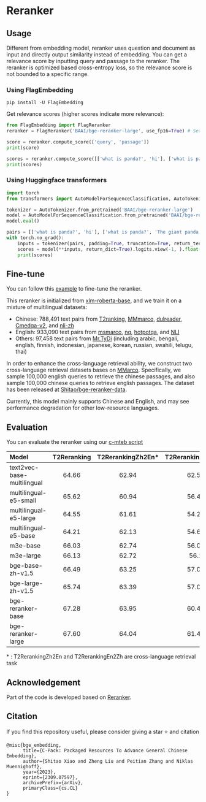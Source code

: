 # Reranker

## Usage 

Different from embedding model, reranker uses question and document as input and directly output similarity instead of embedding. 
You can get a relevance score by inputting query and passage to the reranker. 
The reranker is optimized based cross-entropy loss, so the relevance score is not bounded to a specific range.


### Using FlagEmbedding
```
pip install -U FlagEmbedding
```

Get relevance scores (higher scores indicate more relevance):
```python
from FlagEmbedding import FlagReranker
reranker = FlagReranker('BAAI/bge-reranker-large', use_fp16=True) # Setting use_fp16 to True speeds up computation with a slight performance degradation

score = reranker.compute_score(['query', 'passage'])
print(score)

scores = reranker.compute_score([['what is panda?', 'hi'], ['what is panda?', 'The giant panda (Ailuropoda melanoleuca), sometimes called a panda bear or simply panda, is a bear species endemic to China.']])
print(scores)
```


### Using Huggingface transformers

```python
import torch
from transformers import AutoModelForSequenceClassification, AutoTokenizer

tokenizer = AutoTokenizer.from_pretrained('BAAI/bge-reranker-large')
model = AutoModelForSequenceClassification.from_pretrained('BAAI/bge-reranker-large')
model.eval()

pairs = [['what is panda?', 'hi'], ['what is panda?', 'The giant panda (Ailuropoda melanoleuca), sometimes called a panda bear or simply panda, is a bear species endemic to China.']]
with torch.no_grad():
    inputs = tokenizer(pairs, padding=True, truncation=True, return_tensors='pt', max_length=512)
    scores = model(**inputs, return_dict=True).logits.view(-1, ).float()
    print(scores)
```


## Fine-tune

You can follow this [example](https://github.com/hanhainebula/FlagEmbedding/tree/new-flagembedding-v1/examples/finetune/reranker) to fine-tune the reranker.

This reranker is initialized from [xlm-roberta-base](https://huggingface.co/xlm-roberta-base), and we train it on a mixture of multilingual datasets:
- Chinese: 788,491 text pairs from [T2ranking](https://huggingface.co/datasets/THUIR/T2Ranking), [MMmarco](https://github.com/unicamp-dl/mMARCO), [dulreader](https://github.com/baidu/DuReader), [Cmedqa-v2](https://github.com/zhangsheng93/cMedQA2), and [nli-zh](https://huggingface.co/datasets/shibing624/nli_zh)
- English: 933,090 text pairs from [msmarco](https://huggingface.co/datasets/sentence-transformers/embedding-training-data), [nq](https://huggingface.co/datasets/sentence-transformers/embedding-training-data), [hotpotqa](https://huggingface.co/datasets/sentence-transformers/embedding-training-data), and [NLI](https://github.com/princeton-nlp/SimCSE)
- Others: 97,458 text pairs from [Mr.TyDi](https://github.com/castorini/mr.tydi) (including arabic, bengali, english, finnish, indonesian, japanese, korean, russian, swahili, telugu, thai)

In order to enhance the cross-language retrieval ability, we construct two cross-language retrieval datasets bases on [MMarco](https://github.com/unicamp-dl/mMARCO). 
Specifically, we sample 100,000 english queries to retrieve the chinese passages, and also sample 100,000 chinese queries to retrieve english passages.
The dataset has been released at [Shitao/bge-reranker-data](https://huggingface.co/datasets/Shitao/bge-reranker-data). 

Currently, this model mainly supports Chinese and English, and may see performance degradation for other low-resource languages.


## Evaluation

You can evaluate the reranker using our [c-mteb script](https://github.com/FlagOpen/FlagEmbedding/tree/master/C_MTEB#evaluate-reranker)

| Model | T2Reranking | T2RerankingZh2En\* | T2RerankingEn2Zh\* | MmarcoReranking | CMedQAv1 | CMedQAv2 |  Avg  |  
|:-------------------------------|:-----------:|:------------------:|:------------------:|:---------------:|:--------:|:--------:|:-----:|  
| text2vec-base-multilingual |    64.66    |       62.94        |       62.51        |      14.37      |  48.46   |   48.6   | 50.26 |  
| multilingual-e5-small |    65.62    |       60.94        |       56.41        |      29.91      |  67.26   |  66.54   | 57.78 |  
| multilingual-e5-large |    64.55    |       61.61        |       54.28        |      28.6       |  67.42   |  67.92   | 57.4  |  
| multilingual-e5-base |    64.21    |       62.13        |       54.68        |      29.5       |  66.23   |  66.98   | 57.29 |  
| m3e-base |    66.03    |       62.74        |       56.07        |      17.51      |  77.05   |  76.76   | 59.36 |  
| m3e-large |    66.13    |       62.72        |        56.1        |      16.46      |  77.76   |  78.27   | 59.57 |  
| bge-base-zh-v1.5 |    66.49    |       63.25        |       57.02        |      29.74      |  80.47   |  84.88   | 63.64 |  
| bge-large-zh-v1.5 |    65.74    |       63.39        |       57.03        |      28.74      |  83.45   |  85.44   | 63.97 |  
| bge-reranker-base |    67.28    |       63.95        |       60.45        |      35.46      |  81.26   |   84.1   | 65.42 |  
| bge-reranker-large |    67.60    |       64.04        |       61.45        |      37.17      |  82.14   |  84.19   | 66.10 |  

\* : T2RerankingZh2En and T2RerankingEn2Zh are cross-language retrieval task



## Acknowledgement

Part of the code is developed based on [Reranker](https://github.com/luyug/Reranker).


## Citation

If you find this repository useful, please consider giving a star :star: and citation

```
@misc{bge_embedding,
      title={C-Pack: Packaged Resources To Advance General Chinese Embedding}, 
      author={Shitao Xiao and Zheng Liu and Peitian Zhang and Niklas Muennighoff},
      year={2023},
      eprint={2309.07597},
      archivePrefix={arXiv},
      primaryClass={cs.CL}
}
```
